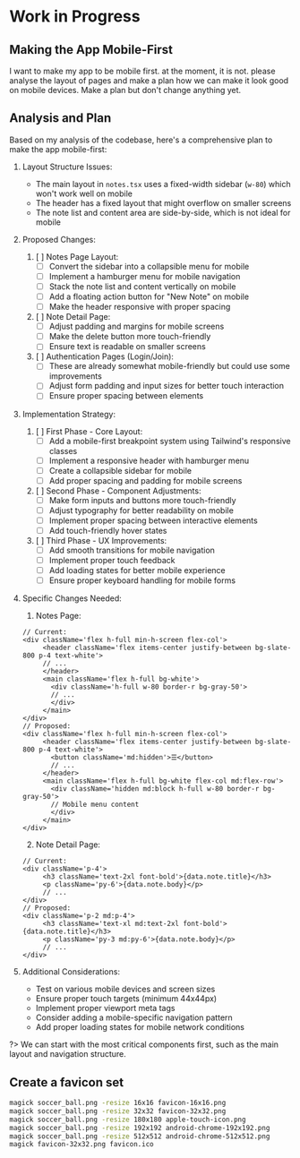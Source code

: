 # Work in Progress

## Making the App Mobile-First

I want to make my app to be mobile first. at the moment, it is not. please analyse the layout of pages and make a plan how we can make it look good on mobile devices. Make a plan but don't change anything yet.

## Analysis and Plan

Based on my analysis of the codebase, here's a comprehensive plan to make the app mobile-first:

1. Layout Structure Issues:
   - The main layout in `notes.tsx` uses a fixed-width sidebar (`w-80`) which won't work well on mobile
   - The header has a fixed layout that might overflow on smaller screens
   - The note list and content area are side-by-side, which is not ideal for mobile

2. Proposed Changes:
   1. [ ] Notes Page Layout:
      - [ ] Convert the sidebar into a collapsible menu for mobile
      - [ ] Implement a hamburger menu for mobile navigation
      - [ ] Stack the note list and content vertically on mobile
      - [ ] Add a floating action button for "New Note" on mobile
      - [ ] Make the header responsive with proper spacing
   2. [ ] Note Detail Page:
      - [ ] Adjust padding and margins for mobile screens
      - [ ] Make the delete button more touch-friendly
      - [ ] Ensure text is readable on smaller screens
   3. [ ] Authentication Pages (Login/Join):
      - [ ] These are already somewhat mobile-friendly but could use some improvements
      - [ ] Adjust form padding and input sizes for better touch interaction
      - [ ] Ensure proper spacing between elements

3. Implementation Strategy:
   1. [ ] First Phase - Core Layout:
      - [ ] Add a mobile-first breakpoint system using Tailwind's responsive classes
      - [ ] Implement a responsive header with hamburger menu
      - [ ] Create a collapsible sidebar for mobile
      - [ ] Add proper spacing and padding for mobile screens
   2. [ ] Second Phase - Component Adjustments:
      - [ ] Make form inputs and buttons more touch-friendly
      - [ ] Adjust typography for better readability on mobile
      - [ ] Implement proper spacing between interactive elements
      - [ ] Add touch-friendly hover states
   3. [ ] Third Phase - UX Improvements:
      - [ ] Add smooth transitions for mobile navigation
      - [ ] Implement proper touch feedback
      - [ ] Add loading states for better mobile experience
      - [ ] Ensure proper keyboard handling for mobile forms

4. Specific Changes Needed:
   1. Notes Page:
   ```tsx
   // Current:
   <div className='flex h-full min-h-screen flex-col'>
        <header className='flex items-center justify-between bg-slate-800 p-4 text-white'>
        // ...
        </header>
        <main className='flex h-full bg-white'>
          <div className='h-full w-80 border-r bg-gray-50'>
          // ...
          </div>
        </main>
   </div>
   // Proposed:
   <div className='flex h-full min-h-screen flex-col'>
        <header className='flex items-center justify-between bg-slate-800 p-4 text-white'>
          <button className='md:hidden'>☰</button>
          // ...
        </header>
        <main className='flex h-full bg-white flex-col md:flex-row'>
          <div className='hidden md:block h-full w-80 border-r bg-gray-50'>
          // Mobile menu content
          </div>
        </main>
   </div>
   ```
   
   2. Note Detail Page:
   ```tsx
   // Current:
   <div className='p-4'>
        <h3 className='text-2xl font-bold'>{data.note.title}</h3>
        <p className='py-6'>{data.note.body}</p>
        // ...
   </div>
   // Proposed:
   <div className='p-2 md:p-4'>
        <h3 className='text-xl md:text-2xl font-bold'>{data.note.title}</h3>
        <p className='py-3 md:py-6'>{data.note.body}</p>
        // ...
   </div>
   ```


1. Additional Considerations:
   - Test on various mobile devices and screen sizes
   - Ensure proper touch targets (minimum 44x44px)
   - Implement proper viewport meta tags
   - Consider adding a mobile-specific navigation pattern
   - Add proper loading states for mobile network conditions

?> We can start with the most critical components first, such as the main layout and navigation structure.

## Create a favicon set

```sh
magick soccer_ball.png -resize 16x16 favicon-16x16.png 
magick soccer_ball.png -resize 32x32 favicon-32x32.png 
magick soccer_ball.png -resize 180x180 apple-touch-icon.png
magick soccer_ball.png -resize 192x192 android-chrome-192x192.png
magick soccer_ball.png -resize 512x512 android-chrome-512x512.png
magick favicon-32x32.png favicon.ico
```